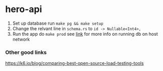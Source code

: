 # hero-api

1. Set up database run `make pg && make setup` 
2. Change the relvant line in `schema.rs` to `id -> Nullable<Int4>,`  
3. Run the app do `make prod` see [link](https://stackoverflow.com/questions/31249112/allow-docker-container-to-connect-to-a-local-host-postgres-database) for more info on running db on host network

###  Other good links 
https://k6.io/blog/comparing-best-open-source-load-testing-tools
